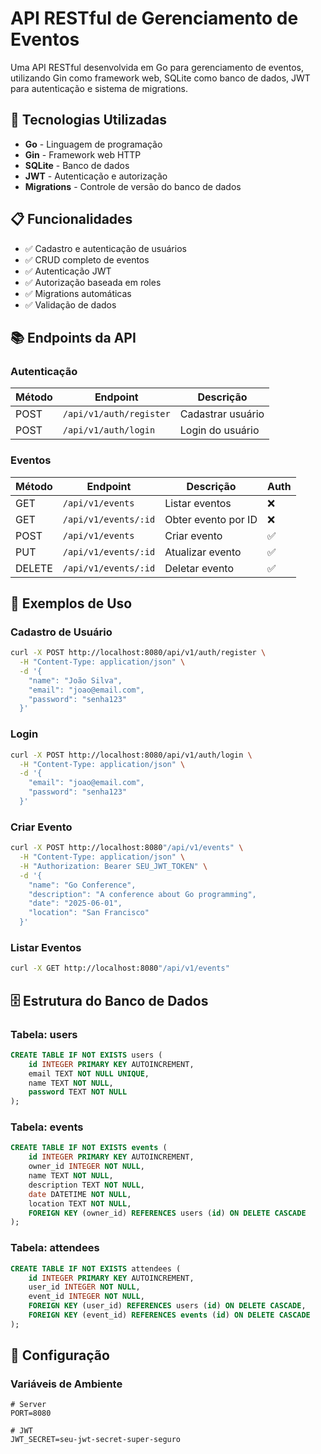 # API RESTful de Gerenciamento de Eventos

Uma API RESTful desenvolvida em Go para gerenciamento de eventos, utilizando Gin como framework web, SQLite como banco de dados, JWT para autenticação e sistema de migrations.

## 🚀 Tecnologias Utilizadas

- **Go** - Linguagem de programação
- **Gin** - Framework web HTTP
- **SQLite** - Banco de dados
- **JWT** - Autenticação e autorização
- **Migrations** - Controle de versão do banco de dados

## 📋 Funcionalidades

- ✅ Cadastro e autenticação de usuários
- ✅ CRUD completo de eventos
- ✅ Autenticação JWT
- ✅ Autorização baseada em roles
- ✅ Migrations automáticas
- ✅ Validação de dados

## 📚 Endpoints da API

### Autenticação

| Método | Endpoint | Descrição |
|--------|----------|-----------|
| POST | `/api/v1/auth/register` | Cadastrar usuário |
| POST | `/api/v1/auth/login` | Login do usuário |

### Eventos

| Método | Endpoint | Descrição | Auth |
|--------|----------|-----------|------|
| GET | `/api/v1/events` | Listar eventos | ❌ |
| GET | `/api/v1/events/:id` | Obter evento por ID | ❌ |
| POST | `/api/v1/events` | Criar evento | ✅ |
| PUT | `/api/v1/events/:id` | Atualizar evento | ✅ |
| DELETE | `/api/v1/events/:id` | Deletar evento | ✅ |

## 📝 Exemplos de Uso

### Cadastro de Usuário

```bash
curl -X POST http://localhost:8080/api/v1/auth/register \
  -H "Content-Type: application/json" \
  -d '{
    "name": "João Silva",
    "email": "joao@email.com",
    "password": "senha123"
  }'
```

### Login

```bash
curl -X POST http://localhost:8080/api/v1/auth/login \
  -H "Content-Type: application/json" \
  -d '{
    "email": "joao@email.com",
    "password": "senha123"
  }'
```

### Criar Evento

```bash
curl -X POST http://localhost:8080"/api/v1/events" \
  -H "Content-Type: application/json" \
  -H "Authorization: Bearer SEU_JWT_TOKEN" \
  -d '{
    "name": "Go Conference",
    "description": "A conference about Go programming",
    "date": "2025-06-01",
    "location": "San Francisco"
  }'
```

### Listar Eventos

```bash
curl -X GET http://localhost:8080"/api/v1/events"
```

## 🗄️ Estrutura do Banco de Dados

### Tabela: users
```sql
CREATE TABLE IF NOT EXISTS users (
    id INTEGER PRIMARY KEY AUTOINCREMENT,
    email TEXT NOT NULL UNIQUE,
    name TEXT NOT NULL,
    password TEXT NOT NULL
);
```

### Tabela: events
```sql
CREATE TABLE IF NOT EXISTS events (
    id INTEGER PRIMARY KEY AUTOINCREMENT,
    owner_id INTEGER NOT NULL,
    name TEXT NOT NULL,
    description TEXT NOT NULL,
    date DATETIME NOT NULL,
    location TEXT NOT NULL,
    FOREIGN KEY (owner_id) REFERENCES users (id) ON DELETE CASCADE
);
```

### Tabela: attendees
```sql
CREATE TABLE IF NOT EXISTS attendees (
    id INTEGER PRIMARY KEY AUTOINCREMENT,
    user_id INTEGER NOT NULL,
    event_id INTEGER NOT NULL,
    FOREIGN KEY (user_id) REFERENCES users (id) ON DELETE CASCADE,
    FOREIGN KEY (event_id) REFERENCES events (id) ON DELETE CASCADE
);
```

## 🔧 Configuração

### Variáveis de Ambiente

```env
# Server
PORT=8080

# JWT
JWT_SECRET=seu-jwt-secret-super-seguro
```
